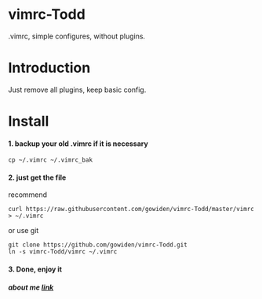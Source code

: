 vimrc-Todd
==============

.vimrc, simple configures, without plugins.

# Introduction

Just remove all plugins, keep basic config.

# Install

#### 1. backup your old .vimrc if it is necessary

```
cp ~/.vimrc ~/.vimrc_bak
```

#### 2. just get the file

recommend
```
curl https://raw.githubusercontent.com/gowiden/vimrc-Todd/master/vimrc > ~/.vimrc
```
or  use git

```
git clone https://github.com/gowiden/vimrc-Todd.git
ln -s vimrc-Todd/vimrc ~/.vimrc
```

#### 3. Done, enjoy it

##### about me [link](https://about.me/vimer)
